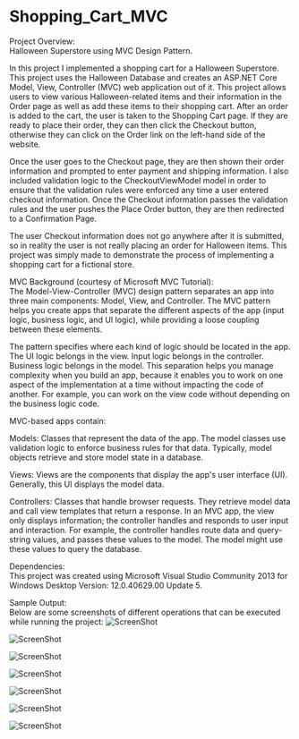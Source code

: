 # Shopping_Cart_MVC
Project Overview:      
Halloween Superstore using MVC Design Pattern.      
      
In this project I implemented a shopping cart for a Halloween Superstore. This project uses the Halloween Database and creates an ASP.NET Core Model, View, Controller (MVC) web application out of it. This project allows users to view various Halloween-related items and their information in the Order page as well as add these items to their shopping cart. After an order is added to the cart, the user is taken to the Shopping Cart page. If they are ready to place their order, they can then click the Checkout button, otherwise they can click on the Order link on the left-hand side of the website. 

Once the user goes to the Checkout page, they are then shown their order information and prompted to enter payment and shipping information. I also included validation logic to the CheckoutViewModel model in order to ensure that the validation rules were enforced any time a user entered checkout information. Once the Checkout information passes the validation rules and the user pushes the Place Order button, they are then redirected to a Confirmation Page.    
    
The user Checkout information does not go anywhere after it is submitted, so in reality the user is not really placing an order for Halloween items. This project was simply made to demonstrate the process of implementing a shopping cart for a fictional store.     
      
MVC Background (courtesy of Microsoft MVC Tutorial):      
The Model-View-Controller (MVC) design pattern separates an app into three main components: Model, View, and Controller. The MVC pattern helps you create apps that separate the different aspects of the app (input logic, business logic, and UI logic), while providing a loose coupling between these elements.      
          
The pattern specifies where each kind of logic should be located in the app. The UI logic belongs in the view. Input logic belongs in the controller. Business logic belongs in the model. This separation helps you manage complexity when you build an app, because it enables you to work on one aspect of the implementation at a time without impacting the code of another. For example, you can work on the view code without depending on the business logic code.          
           
MVC-based apps contain:      
         
Models: Classes that represent the data of the app. The model classes use validation logic to enforce business rules for that data. Typically, model objects retrieve and store model state in a database.     
     
Views: Views are the components that display the app's user interface (UI). Generally, this UI displays the model data.     
       
Controllers: Classes that handle browser requests. They retrieve model data and call view templates that return a response. In an MVC app, the view only displays information; the controller handles and responds to user input and interaction. For example, the controller handles route data and query-string values, and passes these values to the model. The model might use these values to query the database.        
     
        
Dependencies:      
This project was created using Microsoft Visual Studio Community 2013 for Windows Desktop Version: 12.0.40629.00 Update 5.
      
       
Sample Output:     
Below are some screenshots of different operations that can be executed while running the project: 
![ScreenShot](https://cloud.githubusercontent.com/assets/14812721/25061292/183e41d2-2168-11e7-91f3-c200d7905c97.jpg)    
     
![ScreenShot](https://cloud.githubusercontent.com/assets/14812721/25061294/185bc194-2168-11e7-9fc5-52b1bafa2dc5.jpg)     
     
![ScreenShot](https://cloud.githubusercontent.com/assets/14812721/25061295/186740aa-2168-11e7-84d9-662191f4dda8.jpg)     
     
![ScreenShot](https://cloud.githubusercontent.com/assets/14812721/25061296/1868b94e-2168-11e7-8c21-46f338e33a41.jpg)     
     
![ScreenShot](https://cloud.githubusercontent.com/assets/14812721/25061297/186c1a58-2168-11e7-89b7-2fd8e20e2a4f.jpg)     
     
![ScreenShot](https://cloud.githubusercontent.com/assets/14812721/25061298/186ff8ee-2168-11e7-83e9-719ab7ce4689.jpg)     
      
![ScreenShot](https://cloud.githubusercontent.com/assets/14812721/25061293/1858f07c-2168-11e7-9bc1-3c8e477f3dd0.jpg)
